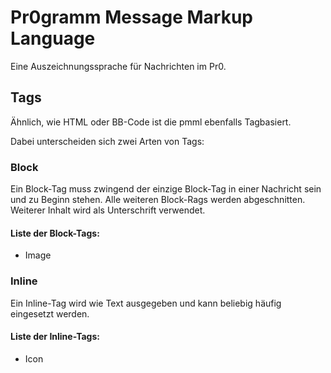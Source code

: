 # Pr0gramm Message Markup Language

Eine Auszeichnungssprache für Nachrichten im Pr0.

## Tags

Ähnlich, wie HTML oder BB-Code ist die pmml ebenfalls Tagbasiert.

Dabei unterscheiden sich zwei Arten von Tags:

### Block

Ein Block-Tag muss zwingend der einzige Block-Tag in einer Nachricht sein und zu Beginn stehen. Alle weiteren Block-Rags werden abgeschnitten. Weiterer Inhalt wird als Unterschrift verwendet.

#### Liste der Block-Tags:

- Image

### Inline

Ein Inline-Tag wird wie Text ausgegeben und kann beliebig häufig eingesetzt werden.

#### Liste der Inline-Tags:

- Icon
